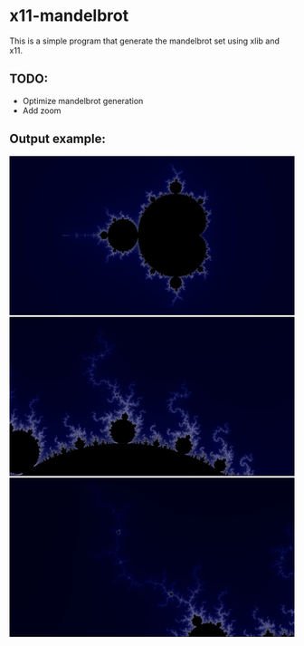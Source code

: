 # x11-mandelbrot

This is a simple program that generate the mandelbrot set using xlib and x11.

## TODO:
* Optimize mandelbrot generation
* Add zoom

## Output example: 

![output](sample_2.png)
![output](sample_3.png)
![output](sample_4.png)
